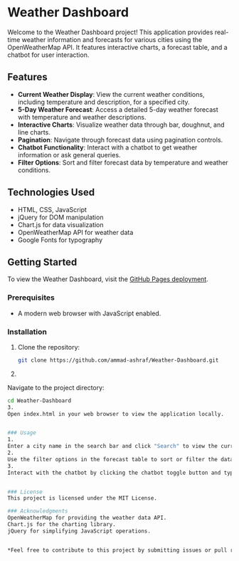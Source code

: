 # Weather Dashboard

Welcome to the Weather Dashboard project! This application provides real-time weather information and forecasts for various cities using the OpenWeatherMap API. It features interactive charts, a forecast table, and a chatbot for user interaction.

## Features

- **Current Weather Display**: View the current weather conditions, including temperature and description, for a specified city.
- **5-Day Weather Forecast**: Access a detailed 5-day weather forecast with temperature and weather descriptions.
- **Interactive Charts**: Visualize weather data through bar, doughnut, and line charts.
- **Pagination**: Navigate through forecast data using pagination controls.
- **Chatbot Functionality**: Interact with a chatbot to get weather information or ask general queries.
- **Filter Options**: Sort and filter forecast data by temperature and weather conditions.

## Technologies Used

- HTML, CSS, JavaScript
- jQuery for DOM manipulation
- Chart.js for data visualization
- OpenWeatherMap API for weather data
- Google Fonts for typography

## Getting Started

To view the Weather Dashboard, visit the [GitHub Pages deployment](https://ammad-ashraf.github.io/Weather-Dashboard/).

### Prerequisites

- A modern web browser with JavaScript enabled.

### Installation

1. Clone the repository:
   ```bash
   git clone https://github.com/ammad-ashraf/Weather-Dashboard.git
2.
Navigate to the project directory:
 ```bash
cd Weather-Dashboard
3.
Open index.html in your web browser to view the application locally.


### Usage
1.
Enter a city name in the search bar and click "Search" to view the current weather and forecast.
2.
Use the filter options in the forecast table to sort or filter the data.
3.
Interact with the chatbot by clicking the chatbot toggle button and typing your queries.


### License
This project is licensed under the MIT License.

### Acknowledgments
OpenWeatherMap for providing the weather data API.
Chart.js for the charting library.
jQuery for simplifying JavaScript operations.


*Feel free to contribute to this project by submitting issues or pull requests. Enjoy exploring the Weather Dashboard!*
